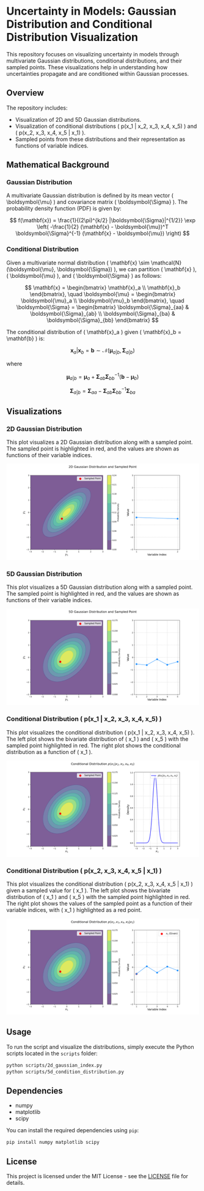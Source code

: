 
# Uncertainty in Models: Gaussian Distribution and Conditional Distribution Visualization

This repository focuses on visualizing uncertainty in models through multivariate Gaussian distributions, conditional distributions, and their sampled points. These visualizations help in understanding how uncertainties propagate and are conditioned within Gaussian processes.

## Overview

The repository includes:
- Visualization of 2D and 5D Gaussian distributions.
- Visualization of conditional distributions \( p(x_1 | x_2, x_3, x_4, x_5) \) and \( p(x_2, x_3, x_4, x_5 | x_1) \).
- Sampled points from these distributions and their representation as functions of variable indices.

## Mathematical Background

### Gaussian Distribution

A multivariate Gaussian distribution is defined by its mean vector \( \boldsymbol{\mu} \) and covariance matrix \( \boldsymbol{\Sigma} \). The probability density function (PDF) is given by:

$$
f(\mathbf{x}) = \frac{1}{(2\pi)^{k/2} |\boldsymbol{\Sigma}|^{1/2}} \exp \left( -\frac{1}{2} (\mathbf{x} - \boldsymbol{\mu})^T \boldsymbol{\Sigma}^{-1} (\mathbf{x} - \boldsymbol{\mu}) \right)
$$

### Conditional Distribution

Given a multivariate normal distribution \( \mathbf{x} \sim \mathcal{N}(\boldsymbol{\mu}, \boldsymbol{\Sigma}) \), we can partition \( \mathbf{x} \), \( \boldsymbol{\mu} \), and \( \boldsymbol{\Sigma} \) as follows:

$$
\mathbf{x} = \begin{bmatrix} 
\mathbf{x}_a \\ 
\mathbf{x}_b 
\end{bmatrix}, \quad 
\boldsymbol{\mu} = \begin{bmatrix} 
\boldsymbol{\mu}_a \\ 
\boldsymbol{\mu}_b 
\end{bmatrix}, \quad 
\boldsymbol{\Sigma} = \begin{bmatrix} 
\boldsymbol{\Sigma}_{aa} & \boldsymbol{\Sigma}_{ab} \\ 
\boldsymbol{\Sigma}_{ba} & \boldsymbol{\Sigma}_{bb} 
\end{bmatrix}
$$

The conditional distribution of \( \mathbf{x}_a \) given \( \mathbf{x}_b = \mathbf{b} \) is:

$$
\mathbf{x}_a | \mathbf{x}_b = \mathbf{b} \sim \mathcal{N}(\boldsymbol{\mu}_{a|b}, \boldsymbol{\Sigma}_{a|b})
$$

where

$$
\boldsymbol{\mu}_{a|b} = \boldsymbol{\mu}_a + \boldsymbol{\Sigma}_{ab} \boldsymbol{\Sigma}_{bb}^{-1} (\mathbf{b} - \boldsymbol{\mu}_b)
$$

$$
\boldsymbol{\Sigma}_{a|b} = \boldsymbol{\Sigma}_{aa} - \boldsymbol{\Sigma}_{ab} \boldsymbol{\Sigma}_{bb}^{-1} \boldsymbol{\Sigma}_{ba}
$$

## Visualizations

### 2D Gaussian Distribution

This plot visualizes a 2D Gaussian distribution along with a sampled point. The sampled point is highlighted in red, and the values are shown as functions of their variable indices.

![2D Gaussian Distribution](uim/assets/2d_gaussian_index.png)

### 5D Gaussian Distribution

This plot visualizes a 5D Gaussian distribution along with a sampled point. The sampled point is highlighted in red, and the values are shown as functions of their variable indices.

![5D Gaussian Distribution](uim/assets/5d_gaussian_index.png)

### Conditional Distribution \( p(x_1 | x_2, x_3, x_4, x_5) \)

This plot visualizes the conditional distribution \( p(x_1 | x_2, x_3, x_4, x_5) \). The left plot shows the bivariate distribution of \( x_1 \) and \( x_5 \) with the sampled point highlighted in red. The right plot shows the conditional distribution as a function of \( x_1 \).

![Conditional Distribution \( p(x_1 | x_2, x_3, x_4, x_5) \)](uim/assets/conditional_distribution.png)

### Conditional Distribution \( p(x_2, x_3, x_4, x_5 | x_1) \)

This plot visualizes the conditional distribution \( p(x_2, x_3, x_4, x_5 | x_1) \) given a sampled value for \( x_1 \). The left plot shows the bivariate distribution of \( x_1 \) and \( x_5 \) with the sampled point highlighted in red. The right plot shows the values of the sampled point as a function of their variable indices, with \( x_1 \) highlighted as a red point.

![Conditional Distribution \( p(x_2, x_3, x_4, x_5 | x_1) \)](uim/assets/conditional_distribution_index.png)

## Usage

To run the script and visualize the distributions, simply execute the Python scripts located in the `scripts` folder:

```bash
python scripts/2d_gaussian_index.py
python scripts/5d_condition_distribution.py
```

## Dependencies

- numpy
- matplotlib
- scipy

You can install the required dependencies using `pip`:

```bash
pip install numpy matplotlib scipy
```

## License

This project is licensed under the MIT License - see the [LICENSE](LICENSE) file for details.
